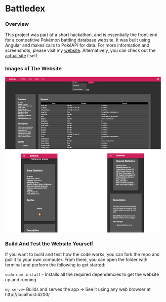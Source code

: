 # Battledex

### Overview
This project was part of a short hackathon, and is essentially the front-end for a competitive Pokémon battling database website. It was built using Angular and makes calls to PokéAPI for data. For more information and screenshots, please visit my [website](https://josephcheng.dev/work;project=battledex "website"). Alternatively, you can check out the [actual site](https://battledex.josephcheng.dev) itself.

### Images of The Website
![Sample Of Website](https://github.com/josephchengdev/battledex/raw/master/misc/pokemonSample.png)

### Build And Test the Website Yourself
If you want to build and test how the code works, you can fork the repo and pull it to your own computer. From there, you can open the folder with terminal and perform the following to get started:

`sudo npm install` - Installs all the required dependencies to get the website up and running

`ng serve`- Builds and serves the app -> See it using any web browser at  http://localhost:4200/
